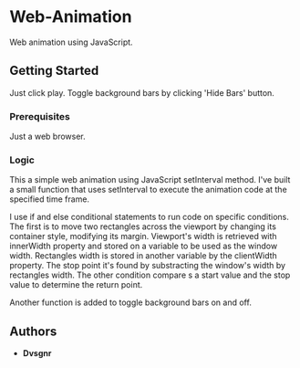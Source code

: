 # Web-Animation

Web animation using JavaScript.

## Getting Started

Just click play. Toggle background bars by clicking 'Hide Bars' button.

### Prerequisites

Just a web browser.

### Logic

This a simple web animation using JavaScript setInterval method. I've built a small function that uses setInterval to execute the animation code at the specified time frame.

I use if and else conditional statements to run code on specific conditions. The first is to move two rectangles across the viewport by changing its container style, modifying its margin. Viewport's width is retrieved with innerWidth property and stored on a variable to be used as the window width. Rectangles width is stored in another variable by the clientWidth property. The stop point it's found by substracting the window's width by rectangles width. The other condition compare s a start value and the stop value to determine the return point.

Another function is added to toggle background bars on and off.

## Authors

* **Dvsgnr**
